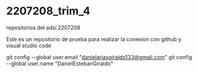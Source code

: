 # 2207208_trim_4
repositorios del adsi 2207208



Este es un repositorio de prueba para realizar la conexion con github y visual studio code


git config --global user.email "danielariasgiraldo133@gmail.com"
git config --global user.name "DanielEstebanGiraldo"


